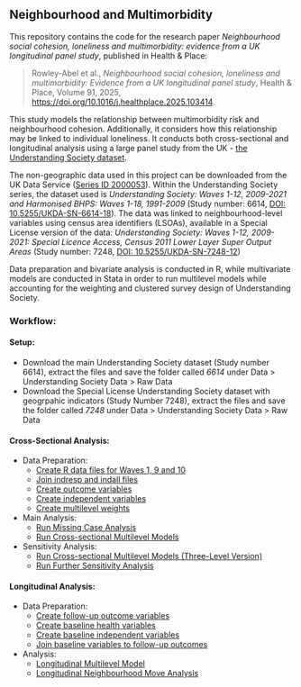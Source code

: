 ## Neighbourhood and Multimorbidity

This repository contains the code for the research paper _Neighbourhood social cohesion, loneliness and multimorbidity: evidence from a UK longitudinal panel study_, published in Health & Place:

> Rowley-Abel et al., _Neighbourhood social cohesion, loneliness and multimorbidity: Evidence from a UK longitudinal panel study_, Health & Place, Volume 91, 2025, https://doi.org/10.1016/j.healthplace.2025.103414.

This study models the relationship between multimorbidity risk and neighbourhood cohesion. Additionally, it considers how this relationship may be linked to individual loneliness. It conducts both cross-sectional and longitudinal analysis using a large panel study from the UK - [the Understanding Society dataset](https://www.understandingsociety.ac.uk/).

The non-geographic data used in this project can be downloaded from the UK Data Service ([Series ID 2000053](https://beta.ukdataservice.ac.uk/datacatalogue/series/series?id=2000053)). Within the Understanding Society series, the dataset used is _Understanding Society: Waves 1-12, 2009-2021 and Harmonised BHPS: Waves 1-18, 1991-2009_ (Study number: 6614, [DOI: 10.5255/UKDA-SN-6614-18](https://doi.org/10.5255/UKDA-SN-6614-18)). The data was linked to neighbourhood-level variables using census area identifiers (LSOAs), available in a Special License version of the data: _Understanding Society: Waves 1-12, 2009-2021: Special Licence Access, Census 2011 Lower Layer Super Output Areas_ (Study number: 7248, [DOI: 10.5255/UKDA-SN-7248-12](https://doi.org/10.5255/UKDA-SN-7248-12))

Data preparation and bivariate analysis is conducted in R, while multivariate models are conducted in Stata in order to run multilevel models while accounting for the weighting and clustered survey design of Understanding Society.

### Workflow:

#### Setup:
- Download the main Understanding Society dataset (Study number 6614), extract the files and save the folder called _6614_ under Data > Understanding Society Data > Raw Data
- Download the Special License Understanding Society dataset with geogrpahic indicators (Study Number 7248), extract the files and save the folder called _7248_ under Data > Understanding Society Data > Raw Data

#### Cross-Sectional Analysis:
- Data Preparation:
  - [Create R data files for Waves 1, 9 and 10](./Cross-sectional%20Analysis/Data%20Preparation/creating_Rda_files_for_waves_1_9_10.R)
  - [Join indresp and indall files](./Cross-sectional%20Analysis/Data%20Preparation/joining_indresp_and_indall_files.R)
  - [Create outcome variables](./Cross-sectional%20Analysis/Data%20Preparation/creating_outcome_variables.R)
  - [Create independent variables](./Cross-sectional%20Analysis/Data%20Preparation/creating_independent_variables.R)
  - [Create multilevel weights](./Cross-sectional%20Analysis/Data%20Preparation/creating_multilevel_weights.R)
- Main Analysis:
  - [Run Missing Case Analysis](./Cross-sectional%20Analysis/Data%20Preparation/Missing%20Case%20Analysis.do)
  - [Run Cross-sectional Multilevel Models](./Cross-sectional%20Analysis/Analysis/Two-Level%20Multilevel%20Models.do)
- Sensitivity Analysis:
  - [Run Cross-sectional Multilevel Models (Three-Level Version)](./Cross-sectional%20Analysis/Analysis/Three-Level%20Multilevel%20Models.do)
  - [Run Further Sensitivity Analysis](./Cross-sectional%20Analysis/Analysis/Further%20Sensitivity%20Analysis.do)

#### Longitudinal Analysis:
- Data Preparation:
  - [Create follow-up outcome variables](./Longitudinal%20Analysis/Data%20Preparation/creating_wave_10_outcome_variables.R)
  - [Create baseline health variables](./Longitudinal%20Analysis/Data%20Preparation/creating_baseline_health_variables.R)
  - [Create baseline independent variables](./Longitudinal%20Analysis/Data%20Preparation/creating_baseline_independent_variables.R)
  - [Join baseline variables to follow-up outcomes](./Longitudinal%20Analysis/Data%20Preparation/joining_baseline_and_outcome_data.R)
- Analysis:
  - [Longitudinal Multilevel Model](./Longitudinal%20Analysis/Analysis/Longitudinal%20Model%20MSOA-Version.do)
  - [Longitudinal Neighbourhood Move Analysis](./Longitudinal%20Analysis/Analysis/Longitudinal%20Neighbourhood%20Move%20Analysis.do)
